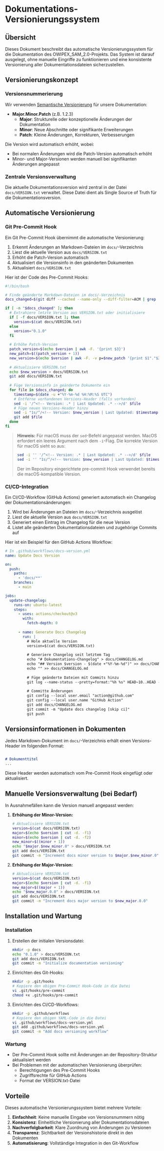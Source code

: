 <!-- Version: 0.1.6 | Last Updated: 2025-05-19 14:54:14 UTC -->


# Dokumentations-Versionierungssystem

## Übersicht

Dieses Dokument beschreibt das automatische Versionierungssystem für die Dokumentation des OWIPEX_SAM_2.0-Projekts. Das System ist darauf ausgelegt, ohne manuelle Eingriffe zu funktionieren und eine konsistente Versionierung aller Dokumentationsdateien sicherzustellen.

## Versionierungskonzept

### Versionsnummerierung

Wir verwenden [Semantische Versionierung](https://semver.org/lang/de/) für unsere Dokumentation:

- **Major.Minor.Patch** (z.B. 1.2.3)
  - **Major**: Strukturelle oder konzeptionelle Änderungen der Dokumentation
  - **Minor**: Neue Abschnitte oder signifikante Erweiterungen
  - **Patch**: Kleine Änderungen, Korrekturen, Verbesserungen

Die Version wird automatisch erhöht, wobei:
- Bei normalen Änderungen wird die Patch-Version automatisch erhöht
- Minor- und Major-Versionen werden manuell bei signifikanten Änderungen angepasst

### Zentrale Versionsverwaltung

Die aktuelle Dokumentationsversion wird zentral in der Datei `docs/VERSION.txt` verwaltet. Diese Datei dient als Single Source of Truth für die Dokumentationsversion.

## Automatische Versionierung

### Git Pre-Commit Hook

Ein Git Pre-Commit Hook übernimmt die automatische Versionierung:

1. Erkennt Änderungen an Markdown-Dateien im `docs/`-Verzeichnis
2. Liest die aktuelle Version aus `docs/VERSION.txt`
3. Erhöht die Patch-Version automatisch
4. Aktualisiert die Versionsinfo in den geänderten Dokumenten
5. Aktualisiert `docs/VERSION.txt`

Hier ist der Code des Pre-Commit Hooks:

```bash
#!/bin/bash

# Finde geänderte Markdown-Dateien im docs/-Verzeichnis
docs_changed=$(git diff --cached --name-only --diff-filter=ACM | grep '^docs/.*\.md$')

if [ -n "$docs_changed" ]; then
  # Extrahiere letzte Version aus VERSION.txt oder initialisiere
  if [ -f docs/VERSION.txt ]; then
    version=$(cat docs/VERSION.txt)
  else
    version="0.1.0"
  fi
  
  # Erhöhe Patch-Version
  patch_version=$(echo $version | awk -F. '{print $3}')
  new_patch=$((patch_version + 1))
  new_version=$(echo $version | awk -F. -v p=$new_patch '{print $1"."$2"."p}')
  
  # Aktualisiere VERSION.txt
  echo $new_version > docs/VERSION.txt
  git add docs/VERSION.txt
  
  # Füge Versionsinfo in geänderte Dokumente ein
  for file in $docs_changed; do
    timestamp=$(date -u +"%Y-%m-%d %H:%M:%S UTC")
    # Entferne vorhandenen Versions-Header (falls vorhanden)
    sed -i '/^<!-- Version: .* | Last Updated: .* -->/d' $file
    # Füge neuen Versions-Header hinzu
    sed -i "1s/^/<!-- Version: $new_version | Last Updated: $timestamp -->\n\n/" $file
    git add $file
  done
fi
```

> **Hinweis:** Für macOS muss der `sed`-Befehl angepasst werden. MacOS erfordert ein leeres Argument nach dem `-i`-Flag. Die korrekte Version für macOS sieht so aus:
> ```bash
> sed -i '' '/^<!-- Version: .* | Last Updated: .* -->/d' $file
> sed -i '' "1s/^/<!-- Version: $new_version | Last Updated: $timestamp -->\n\n/" $file
> ```
> Der im Repository eingerichtete pre-commit Hook verwendet bereits die macOS-kompatible Version.

### CI/CD-Integration

Ein CI/CD-Workflow (GitHub Actions) generiert automatisch ein Changelog der Dokumentationsänderungen:

1. Wird bei Änderungen an Dateien im `docs/`-Verzeichnis ausgelöst
2. Liest die aktuelle Version aus `docs/VERSION.txt`
3. Generiert einen Eintrag im Changelog für die neue Version
4. Listet alle geänderten Dokumentationsdateien und zugehörige Commits auf

Hier ist ein Beispiel für den GitHub Actions Workflow:

```yaml
# In .github/workflows/docs-version.yml
name: Update Docs Version

on:
  push:
    paths:
      - 'docs/**'
    branches:
      - main

jobs:
  update-changelog:
    runs-on: ubuntu-latest
    steps:
      - uses: actions/checkout@v3
        with:
          fetch-depth: 0
      
      - name: Generate Docs Changelog
        run: |
          # Hole aktuelle Version
          version=$(cat docs/VERSION.txt)
          
          # Generiere Changelog seit letztem Tag
          echo "# Dokumentations-Changelog" > docs/CHANGELOG.md
          echo "## Version $version - $(date +"%Y-%m-%d")" >> docs/CHANGELOG.md
          echo "" >> docs/CHANGELOG.md
          
          # Füge geänderte Dateien mit Commits hinzu
          git log --name-status --pretty=format:"%h %s" HEAD~10..HEAD -- docs/ | grep -v "^$" | grep -v "Update VERSION" >> docs/CHANGELOG.md
          
          # Committe Änderungen
          git config --local user.email "action@github.com"
          git config --local user.name "GitHub Action"
          git add docs/CHANGELOG.md
          git commit -m "Update docs changelog [skip ci]"
          git push
```

## Versionsinformationen in Dokumenten

Jedes Markdown-Dokument im `docs/`-Verzeichnis erhält einen Versions-Header im folgenden Format:

```markdown

# Dokumenttitel
...
```

Diese Header werden automatisch vom Pre-Commit Hook eingefügt oder aktualisiert.

## Manuelle Versionsverwaltung (bei Bedarf)

In Ausnahmefällen kann die Version manuell angepasst werden:

1. **Erhöhung der Minor-Version:**
   ```bash
   # Aktualisiere VERSION.txt
   version=$(cat docs/VERSION.txt)
   major=$(echo $version | cut -d. -f1)
   minor=$(echo $version | cut -d. -f2)
   new_minor=$((minor + 1))
   echo "$major.$new_minor.0" > docs/VERSION.txt
   git add docs/VERSION.txt
   git commit -m "Increment docs minor version to $major.$new_minor.0"
   ```

2. **Erhöhung der Major-Version:**
   ```bash
   # Aktualisiere VERSION.txt
   version=$(cat docs/VERSION.txt)
   major=$(echo $version | cut -d. -f1)
   new_major=$((major + 1))
   echo "$new_major.0.0" > docs/VERSION.txt
   git add docs/VERSION.txt
   git commit -m "Increment docs major version to $new_major.0.0"
   ```

## Installation und Wartung

### Installation

1. Erstellen der initialen Versionsdatei:
   ```bash
   mkdir -p docs
   echo "0.1.0" > docs/VERSION.txt
   git add docs/VERSION.txt
   git commit -m "Initialize documentation versioning"
   ```

2. Einrichten des Git-Hooks:
   ```bash
   mkdir -p .git/hooks
   # Kopiere den obigen Pre-Commit Hook-Code in die Datei
   vi .git/hooks/pre-commit
   chmod +x .git/hooks/pre-commit
   ```

3. Einrichten des CI/CD-Workflows:
   ```bash
   mkdir -p .github/workflows
   # Kopiere den obigen YAML-Code in die Datei
   vi .github/workflows/docs-version.yml
   git add .github/workflows/docs-version.yml
   git commit -m "Add docs versioning workflow"
   ```

### Wartung

- Der Pre-Commit Hook sollte mit Änderungen an der Repository-Struktur aktualisiert werden
- Bei Problemen mit der automatischen Versionierung überprüfen:
  - Berechtigungen des Pre-Commit Hooks
  - Zugriffsrechte für GitHub Actions
  - Format der VERSION.txt-Datei

## Vorteile

Dieses automatische Versionierungssystem bietet mehrere Vorteile:

1. **Einfachheit**: Keine manuelle Eingabe von Versionsnummern nötig
2. **Konsistenz**: Einheitliche Versionierung aller Dokumentationsdateien
3. **Nachverfolgbarkeit**: Klare Zuordnung von Änderungen zu Versionen
4. **Transparenz**: Sichtbarkeit der Versionshistorie direkt in den Dokumenten
5. **Automatisierung**: Vollständige Integration in den Git-Workflow 